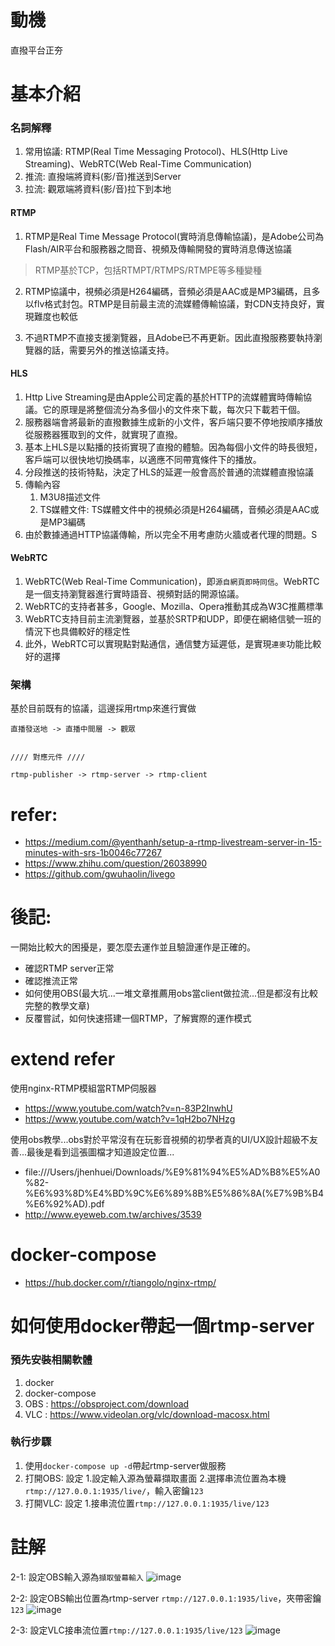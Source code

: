 # 動機
直撥平台正夯

# 基本介紹
### 名詞解釋
1. 常用協議: RTMP(Real Time Messaging Protocol)、HLS(Http Live Streaming)、WebRTC(Web Real-Time Communication)
2. 推流: 直撥端將資料(影/音)推送到Server
3. 拉流: 觀眾端將資料(影/音)拉下到本地

#### RTMP
1. RTMP是Real Time Message Protocol(實時消息傳輸協議)，是Adobe公司為Flash/AIR平台和服務器之間音、視頻及傳輸開發的實時消息傳送協議
> RTMP基於TCP，包括RTMPT/RTMPS/RTMPE等多種變種

2. RTMP協議中，視頻必須是H264編碼，音頻必須是AAC或是MP3編碼，且多以flv格式封包。RTMP是目前最主流的流媒體傳輸協議，對CDN支持良好，實現難度也較低

3. 不過RTMP不直接支援瀏覽器，且Adobe已不再更新。因此直撥服務要執持瀏覽器的話，需要另外的推送協議支持。

#### HLS
1. Http Live Streaming是由Apple公司定義的基於HTTP的流媒體實時傳輸協議。它的原理是將整個流分為多個小的文件來下載，每次只下載若干個。
2. 服務器端會將最新的直撥數據生成新的小文件，客戶端只要不停地按順序播放從服務器獲取到的文件，就實現了直撥。
3. 基本上HLS是以點播的技術實現了直撥的體驗。因為每個小文件的時長很短，客戶端可以很快地切換碼率，以適應不同帶寬條件下的播放。
4. 分段推送的技術特點，決定了HLS的延遲一般會高於普通的流媒體直撥協議
5. 傳輸內容
   1. M3U8描述文件
   2. TS媒體文件: TS媒體文件中的視頻必須是H264編碼，音頻必須是AAC或是MP3編碼
6. 由於數據通過HTTP協議傳輸，所以完全不用考慮防火牆或者代理的問題。S

#### WebRTC
1. WebRTC(Web Real-Time Communication)，即`源自網頁即時同信`。WebRTC是一個支持瀏覽器進行實時語音、視頻對話的開源協議。
2. WebRTC的支持者甚多，Google、Mozilla、Opera推動其成為W3C推薦標準
3. WebRTC支持目前主流瀏覽器，並基於SRTP和UDP，即便在網絡信號一班的情況下也具備較好的穩定性
4. 此外，WebRTC可以實現點對點通信，通信雙方延遲低，是實現`連麥`功能比較好的選擇


### 架構
基於目前既有的協議，這邊採用rtmp來進行實做
```
直播發送地 -> 直播中間層 -> 觀眾


//// 對應元件 ////

rtmp-publisher -> rtmp-server -> rtmp-client
```


# refer:
- https://medium.com/@yenthanh/setup-a-rtmp-livestream-server-in-15-minutes-with-srs-1b0046c77267
- https://www.zhihu.com/question/26038990
- https://github.com/gwuhaolin/livego


# 後記:
一開始比較大的困擾是，要怎麼去運作並且驗證運作是正確的。
- 確認RTMP server正常
- 確認推流正常
- 如何使用OBS(最大坑...一堆文章推薦用obs當client做拉流...但是都沒有比較完整的教學文章)
- 反覆嘗試，如何快速搭建一個RTMP，了解實際的運作模式

# extend refer
使用nginx-RTMP模組當RTMP伺服器
- https://www.youtube.com/watch?v=n-83P2InwhU
- https://www.youtube.com/watch?v=1qH2bo7NHzg

使用obs教學...obs對於平常沒有在玩影音視頻的初學者真的UI/UX設計超級不友善...最後是看到這張圖檔才知道設定位置...
- file:///Users/jhenhuei/Downloads/%E9%81%94%E5%AD%B8%E5%A0%82-%E6%93%8D%E4%BD%9C%E6%89%8B%E5%86%8A(%E7%9B%B4%E6%92%AD).pdf
- http://www.eyeweb.com.tw/archives/3539


# docker-compose
- https://hub.docker.com/r/tiangolo/nginx-rtmp/



# 如何使用docker帶起一個rtmp-server
### 預先安裝相關軟體
1. docker
2. docker-compose
3. OBS : https://obsproject.com/download
4. VLC : https://www.videolan.org/vlc/download-macosx.html

### 執行步驟
1. 使用`docker-compose up -d`帶起rtmp-server做服務
2. 打開OBS: 設定 1.設定輸入源為螢幕擷取畫面 2.選擇串流位置為本機`rtmp://127.0.0.1:1935/live/`，輸入密鑰`123`
3. 打開VLC: 設定 1.接串流位置`rtmp://127.0.0.1:1935/live/123`

# 註解
2-1: 設定OBS輸入源為`擷取螢幕輸入`
![image](./obs新增輸入源.png)

2-2: 設定OBS輸出位置為rtmp-server `rtmp://127.0.0.1:1935/live`，夾帶密鑰`123`
![image](./obs設定串流連接位置.png)

2-3: 設定VLC接串流位置`rtmp://127.0.0.1:1935/live/123`
![image](./vlc設定接入串流.png)
